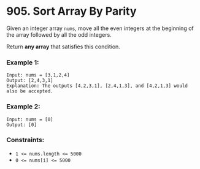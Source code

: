 # 905. Sort Array By Parity

Given an integer array `nums`, move all the even integers at the beginning of the array followed by all the odd integers.

Return **any array** that satisfies this condition.

 

### Example 1:
```
Input: nums = [3,1,2,4]
Output: [2,4,3,1]
Explanation: The outputs [4,2,3,1], [2,4,1,3], and [4,2,1,3] would also be accepted.
```
### Example 2:
```
Input: nums = [0]
Output: [0]
```

### Constraints:

* `1 <= nums.length <= 5000`
* `0 <= nums[i] <= 5000`